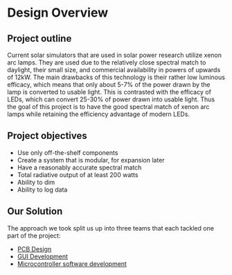 # Design Overview

## Project outline
Current solar simulators that are used in solar power research utilize xenon arc lamps. They are used due to the relatively close spectral match to daylight, their small size, and commercial availability in powers of upwards of 12kW. The main drawbacks of this technology is their rather low luminous efficacy, which means that only about 5-7% of the power drawn by the lamp is converted to usable light. This is contrasted with the efficacy of LEDs, which can convert 25-30% of power drawn into usable light. Thus the goal of this project is to have the good spectral match of xenon arc lamps while retaining the efficiency advantage of modern LEDs.
## Project objectives
* Use only off-the-shelf components
* Create a system that is modular, for expansion later
* Have a reasonably accurate spectral match
* Total radiative output of at least 200 watts
* Ability to dim
* Ability to log data
## Our Solution
The approach we took split us up into three teams that each tackled one part of the project:
* [PCB Design](./pcb/overview.md)
* [GUI Development](./gui/overview.md)
* [Microcontroller software development](./uc/overview.md)
